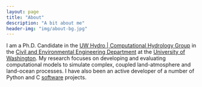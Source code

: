 ```yaml
---
layout: page
title: "About"
description: "A bit about me"
header-img: "img/about-bg.jpg"
---
```


I am a Ph.D. Candidate in the [UW Hydro \| Computational Hydrology Group](http://uw-hydro.github.io/) in the [Civil and Environmental Engineering Department](http://www.ce.washington.edu/) at the [University of Washington](http://uw.edu/).  My research focuses on developing and evaluating computational models to simulate complex, coupled land-atmosphere and land-ocean processes.  I have also been an active developer of a number of Python and C [software](/software) projects.

